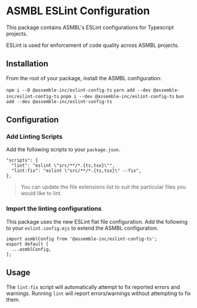 # ASMBL ESLint Configuration

This package contains ASMBL's ESLint configurations for Typescript projects.

ESLint is used for enforcement of code quality across ASMBL projects.

## Installation

From the root of your package, install the ASMBL configuration:

`npm i --D @assemble-inc/eslint-config-ts`
`yarn add --dev @assemble-inc/eslint-config-ts`
`pnpm i --dev @assemble-inc/eslint-config-ts`
`bun add --dev @assemble-inc/eslint-config-ts`

## Configuration

### Add Linting Scripts

Add the following scripts to your `package.json`.

```
"scripts": {
  "lint": "eslint \"src/**/*.{ts,tsx}\"",
  "lint:fix": "eslint \"src/**/*.{ts,tsx}\" --fix",
},
```

> You can update the file extensions list to suit the particular files you would like to lint.

### Import the linting configurations

This package uses the new ESLint flat file configuration. Add the following to your `eslint.config.mjs` to extend the ASMBL configuration.

```
import asmblConfig from '@assemble-inc/eslint-config-ts';
export default [
  ...asmblConfig,
];
```

## Usage

The `lint:fix` script will automatically attempt to fix reported errors and warnings. Running `lint` will report errors/warnings without attempting to fix them.
